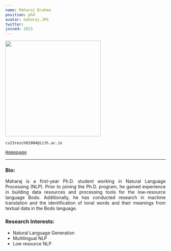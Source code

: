 ```yaml
---
name: Maharaj Brahma
position: phd
avatar: maharaj.JPG
twitter: 
joined: 2023
---
```


<img width="300" src="{{site.baseurl}}/images/people/{{page.avatar}}" data-action="zoom">

<i class="fa fa-envelope-o"></i> `cs23resch01004@iith.ac.in` <br>
<span style="display: block; margin-bottom: 0.5em"></span>

<a href="https://maharajbrahma.github.io/" target=_blank><samp>Homepage</samp></a><br>

<hr>

### Bio: 
<p style="text-align: justify">
Maharaj is a first-year Ph.D. student working in Natural Language Processing (NLP). Prior to joining the Ph.D. program, he gained experience in building data resources and processing tools for the low-resource language Bodo. Additionally, he has conducted research in machine translation and the identification of tonal words and their meanings from textual data in the Bodo language.
</p>

### Research Interests:
- Natural Language Generation
- Multilingual NLP
- Low resource NLP
